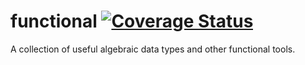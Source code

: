 # functional [![Coverage Status](https://coveralls.io/repos/github/nullpub/fun/badge.svg?branch=main)](https://coveralls.io/github/nullpub/fun?branch=main)

A collection of useful algebraic data types and other functional tools.

